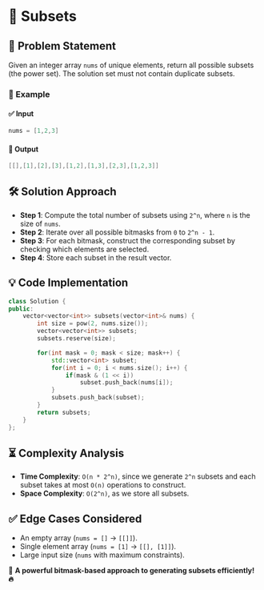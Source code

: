 # 🔢 Subsets

## 🚀 Problem Statement
Given an integer array `nums` of unique elements, return all possible subsets (the power set). The solution set must not contain duplicate subsets.

### 🔹 Example
#### ✅ Input
```cpp
nums = [1,2,3]
```
#### 🎯 Output
```cpp
[[],[1],[2],[3],[1,2],[1,3],[2,3],[1,2,3]]
```

## 🛠️ Solution Approach
- **Step 1**: Compute the total number of subsets using `2^n`, where `n` is the size of `nums`.
- **Step 2**: Iterate over all possible bitmasks from `0` to `2^n - 1`.
- **Step 3**: For each bitmask, construct the corresponding subset by checking which elements are selected.
- **Step 4**: Store each subset in the result vector.

## 💡 Code Implementation
```cpp
class Solution {
public:
    vector<vector<int>> subsets(vector<int>& nums) {
        int size = pow(2, nums.size());
        vector<vector<int>> subsets;
        subsets.reserve(size);

        for(int mask = 0; mask < size; mask++) {
            std::vector<int> subset;
            for(int i = 0; i < nums.size(); i++) {
                if(mask & (1 << i))
                    subset.push_back(nums[i]);
            }
            subsets.push_back(subset);
        }
        return subsets;
    }
};
```

## ⏳ Complexity Analysis
- **Time Complexity**: `O(n * 2^n)`, since we generate `2^n` subsets and each subset takes at most `O(n)` operations to construct.
- **Space Complexity**: `O(2^n)`, as we store all subsets.


## ✅ Edge Cases Considered
- An empty array (`nums = []` → `[[]]`).
- Single element array (`nums = [1]` → `[[], [1]]`).
- Large input size (`nums` with maximum constraints).

📌 **A powerful bitmask-based approach to generating subsets efficiently! 🔥**

